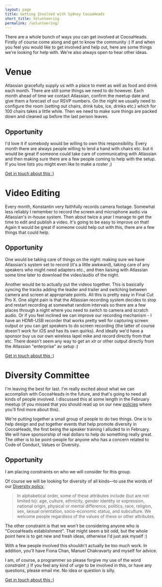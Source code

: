 ```yaml
---
layout: page
title: Getting Involved with Sydney CocoaHeads
short_title: Volunteering
permalink: /volunteering/
---
```


There are a whole bunch of ways you can get involved at CocoaHeads. Firstly of course come along and get to know the community :) If and when you feel you would like to get involved and help out, here are some things we're looking for help with. We're also always open to hear other ideas.

Venue
=====

Atlassian gracefully supply us with a place to meet as well as food and drink each month. There are still some things we need to do however. Each month ahead of time we contact Atlassian, confirm the meetup date and give them a forecast of our RSVP numbers. On the night we usually need to configure the room (setting out chairs, drink tubs, ice, drinks etc.) which for 100 chairs takes a little while. Then we need to make sure things are packed down and cleaned up before the last person leaves.

Opportunity
-----------

I'd love it if somebody would be willing to own this responsibility. Every month there are always people willing to lend a hand with chairs etc. but it would be great if someone could take care of communicating with Atlassian and then making sure there are a few people coming to help with the setup. If you love lists you might even like to make a roster ;)

[Get in touch about this :)](mailto:mark@htb.io?subject=CocoaHeads%20Volunteering:%20Venue)

Video Editing
=============

Every month, Konstantin very faithfully records camera footage. Somewhat less reliably I remember to record the screen and microphone audio via Atlassian's in-house system. Then about twice a year I manage to get the time to edit and publish a video. It's going to be easy to improve on that! Again it would be great if someone could help out with this, there are a few things that could help.

Opportunity
-----------

One would be taking care of things on the night: making sure we have Atlassian's system set to record (it's a little awkward), taking care of any speakers who might need adapters etc., and then liaising with Atlassian some time later to download the video/audio of the night.

Another would be to actually put the videos together. This is basically syncing the tracks adding the leader and trailer and switching between camera and screen at appropriate points. All this is pretty easy in Final Cut Pro X. One slight pain is that the Atlassian recording system decides to stop and restart recording at somewhat random intervals so there are a few places through a night where you need to switch to camera and scratch audio. Or if you feel inclined we can improve our recording mechanism - I have an HDMI-USB recorder that works pretty well for capturing screen output or you can get speakers to do screen recording (the latter of course doesn't work for iOS and has its own quirks). And ideally we'd have a sponsor buy us our own wireless lapel mike and record directly from that etc. There doesn't seem any way to get an xlr or other output directly from the Atlassian "enterprise" av setup :)

[Get in touch about this :)](mailto:mark@htb.io?subject=CocoaHeads%20Volunteering:%20Video)

Diversity Committee
===================

I'm leaving the best for last. I'm really excited about what we can accomplish with CocoaHeads in the future, and that's going to need all kinds of people involved. I discussed this at some length in the February meetup (if you missed that you should read up on our new [policies](/policies) where you'll find more about this).

We're putting together a small group of people to do two things. One is to help design and put together events that help promote diversity in CocoaHeads, the first being the speaker training I alluded to in February. We will have sponsorship of real dollars to help do something really great. The other is to be point-people for anyone who has a concern related to Code of Conduct, Values or Diversity.

Opportunity
-----------

I am placing constraints on who we will consider for this group.

Of course we will be looking for diversity of all kinds—to use the words of our [Diversity policy](/policies/#diversity),

> In alphabetical order, some of these attributes include (but are not limited to): age, culture, ethnicity, gender identity or expression, national origin, physical or mental difference, politics, race, religion, sex, sexual orientation, socio-economic status, and subculture. We welcome people regardless of the values of these or other attributes.

The other constraint is that we won't be considering anyone who is "CocoaHeads establishment". That might seem a bit odd, but the whole point here is to get new and fresh ideas, otherwise I'd just ask myself :)

With a few people involved this shouldn't actually be too much work. In addition, you'll have Fiona Chan, Manuel Chakravarty and myself for advice.

I am, of course, a programmer so please forgive my use of the word *constraint* ;) If you feel any kind of urge to be involved in this, or have any questions, please email me. No idea or question is silly.

[Get in touch about this :)](mailto:mark@htb.io?subject=CocoaHeads%20Volunteering:%Diversity)
